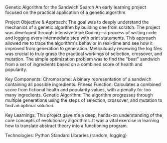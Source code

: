 Genetic Algorithm for the Sandwich Search
An early learning project focused on the practical application of a genetic algorithm.

Project Objective & Approach:
The goal was to deeply understand the mechanics of a genetic algorithm by building one from scratch. The project was developed through intensive Vibe Coding—a process of writing code and logging every intermediate step with print statements. This approach allowed me to trace the algorithm's behavior in real-time and see how it improved from generation to generation. Meticulously reviewing the log files was crucial to truly grasp the practical workings of selection, crossover, and mutation.
The simple optimization problem was to find the "best" sandwich from a set of ingredients based on a combined score of health and popularity.

Key Components:
Chromosome: A binary representation of a sandwich containing all possible ingredients.
Fitness Function: Calculates a combined score from fictional health and popularity values, with a penalty for too many ingredients.
Genetic Algorithm: The algorithm progresses through multiple generations using the steps of selection, crossover, and mutation to find an optimal solution.

Key Learnings:
This project gave me a deep, hands-on understanding of the core concepts of evolutionary algorithms. It was a vital exercise in learning how to translate abstract theory into a functioning program.

Technologies:
Python
Standard Libraries (random, logging)
